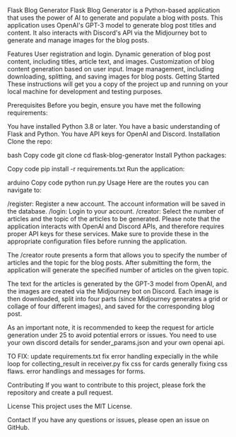 Flask Blog Generator
Flask Blog Generator is a Python-based application that uses the power of AI to generate and populate a blog with posts. This application uses OpenAI's GPT-3 model to generate blog post titles and content. It also interacts with Discord's API via the Midjourney bot to generate and manage images for the blog posts.

Features
User registration and login.
Dynamic generation of blog post content, including titles, article text, and images.
Customization of blog content generation based on user input.
Image management, including downloading, splitting, and saving images for blog posts.
Getting Started
These instructions will get you a copy of the project up and running on your local machine for development and testing purposes.

Prerequisites
Before you begin, ensure you have met the following requirements:

You have installed Python 3.8 or later.
You have a basic understanding of Flask and Python.
You have API keys for OpenAI and Discord.
Installation
Clone the repo:

bash
Copy code
git clone 
cd flask-blog-generator
Install Python packages:

Copy code
pip install -r requirements.txt
Run the application:

arduino
Copy code
python run.py
Usage
Here are the routes you can navigate to:

/register: Register a new account. The account information will be saved in the database.
/login: Login to your account.
/creator: Select the number of articles and the topic of the articles to be generated.
Please note that the application interacts with OpenAI and Discord APIs, and therefore requires proper API keys for these services. Make sure to provide these in the appropriate configuration files before running the application.

The /creator route presents a form that allows you to specify the number of articles and the topic for the blog posts. After submitting the form, the application will generate the specified number of articles on the given topic.

The text for the articles is generated by the GPT-3 model from OpenAI, and the images are created via the Midjourney bot on Discord. Each image is then downloaded, split into four parts (since Midjourney generates a grid or collage of four different images), and saved for the corresponding blog post.

As an important note, it is recommended to keep the request for article generation under 25 to avoid potential errors or issues.
You need to use your own discord details for sender_params.json and your own openai api.


TO FIX: 
update requirements.txt
fix error handling expecially in the while loop for collecting_result in receiver.py
fix css for cards
generally fixing css flaws.
error handlings and messages for forms.


Contributing
If you want to contribute to this project, please fork the repository and create a pull request.

License
This project uses the MIT License.

Contact
If you have any questions or issues, please open an issue on GitHub.